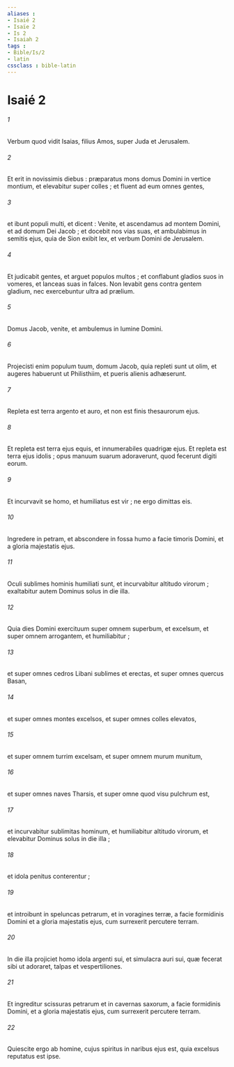 ```yaml
---
aliases : 
- Isaié 2
- Isaïe 2
- Is 2
- Isaiah 2
tags : 
- Bible/Is/2
- latin
cssclass : bible-latin
---
```


# Isaié 2

###### 1
Verbum quod vidit Isaias, filius Amos, super Juda et Jerusalem.
###### 2
Et erit in novissimis diebus : præparatus mons domus Domini in vertice montium, et elevabitur super colles ; et fluent ad eum omnes gentes,
###### 3
et ibunt populi multi, et dicent : Venite, et ascendamus ad montem Domini, et ad domum Dei Jacob ; et docebit nos vias suas, et ambulabimus in semitis ejus, quia de Sion exibit lex, et verbum Domini de Jerusalem.
###### 4
Et judicabit gentes, et arguet populos multos ; et conflabunt gladios suos in vomeres, et lanceas suas in falces. Non levabit gens contra gentem gladium, nec exercebuntur ultra ad prælium.
###### 5
Domus Jacob, venite, et ambulemus in lumine Domini.
###### 6
Projecisti enim populum tuum, domum Jacob, quia repleti sunt ut olim, et augeres habuerunt ut Philisthiim, et pueris alienis adhæserunt.
###### 7
Repleta est terra argento et auro, et non est finis thesaurorum ejus.
###### 8
Et repleta est terra ejus equis, et innumerabiles quadrigæ ejus. Et repleta est terra ejus idolis ; opus manuum suarum adoraverunt, quod fecerunt digiti eorum.
###### 9
Et incurvavit se homo, et humiliatus est vir ; ne ergo dimittas eis.
###### 10
Ingredere in petram, et abscondere in fossa humo a facie timoris Domini, et a gloria majestatis ejus.
###### 11
Oculi sublimes hominis humiliati sunt, et incurvabitur altitudo virorum ; exaltabitur autem Dominus solus in die illa.
###### 12
Quia dies Domini exercituum super omnem superbum, et excelsum, et super omnem arrogantem, et humiliabitur ;
###### 13
et super omnes cedros Libani sublimes et erectas, et super omnes quercus Basan,
###### 14
et super omnes montes excelsos, et super omnes colles elevatos,
###### 15
et super omnem turrim excelsam, et super omnem murum munitum,
###### 16
et super omnes naves Tharsis, et super omne quod visu pulchrum est,
###### 17
et incurvabitur sublimitas hominum, et humiliabitur altitudo virorum, et elevabitur Dominus solus in die illa ;
###### 18
et idola penitus conterentur ;
###### 19
et introibunt in speluncas petrarum, et in voragines terræ, a facie formidinis Domini et a gloria majestatis ejus, cum surrexerit percutere terram.
###### 20
In die illa projiciet homo idola argenti sui, et simulacra auri sui, quæ fecerat sibi ut adoraret, talpas et vespertiliones.
###### 21
Et ingreditur scissuras petrarum et in cavernas saxorum, a facie formidinis Domini, et a gloria majestatis ejus, cum surrexerit percutere terram.
###### 22
Quiescite ergo ab homine, cujus spiritus in naribus ejus est, quia excelsus reputatus est ipse.
